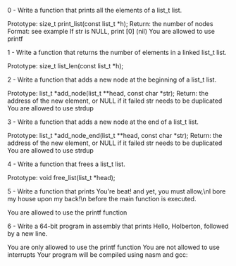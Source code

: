 0 - Write a function that prints all the elements of a list_t list.

Prototype: size_t print_list(const list_t *h);
Return: the number of nodes
Format: see example
If str is NULL, print [0] (nil)
You are allowed to use printf

1 - Write a function that returns the number of elements in a linked list_t list.

Prototype: size_t list_len(const list_t *h);

2 - Write a function that adds a new node at the beginning of a list_t list.

Prototype: list_t *add_node(list_t **head, const char *str);
Return: the address of the new element, or NULL if it failed
str needs to be duplicated
You are allowed to use strdup

3 - Write a function that adds a new node at the end of a list_t list.

Prototype: list_t *add_node_end(list_t **head, const char *str);
Return: the address of the new element, or NULL if it failed
str needs to be duplicated
You are allowed to use strdup

4 - Write a function that frees a list_t list.

Prototype: void free_list(list_t *head);

5 - Write a function that prints You're beat! and yet, you must allow,\nI bore my house upon my back!\n before the main function is executed.

You are allowed to use the printf function

6 - Write a 64-bit program in assembly that prints Hello, Holberton, followed by a new line.

You are only allowed to use the printf function
You are not allowed to use interrupts
Your program will be compiled using nasm and gcc:
